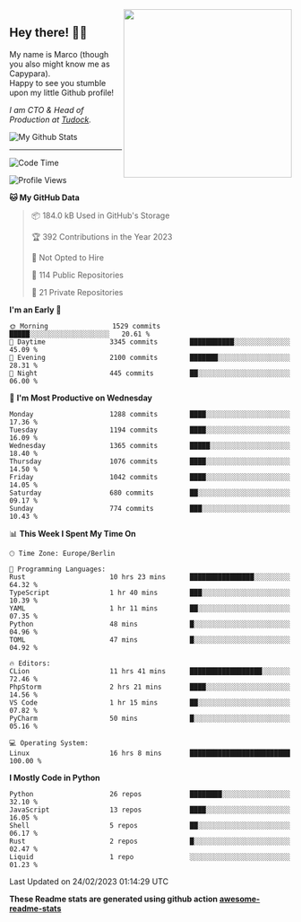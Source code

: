 <img src="https://capypara.de/para_logo.png?a=13" align="right" width="300">

## Hey there! 👋🙃
My name is Marco (though you also might know me as Capypara).  
Happy to see you stumble upon my little Github profile!

*I am CTO & Head of Production at <a href="http://tudock.de">Tudock</a>.*


![My Github Stats](https://github-readme-stats.vercel.app/api?username=theCapypara&show_icons=true&title_color=8ea106&text_color=ffffff&icon_color=8ea106&bg_color=2F343F&hide_border=1)

---
<!--START_SECTION:waka-->
![Code Time](http://img.shields.io/badge/Code%20Time-2%2C159%20hrs%2037%20mins-blue)

![Profile Views](http://img.shields.io/badge/Profile%20Views-3-blue)

**🐱 My GitHub Data** 

> 📦 184.0 kB Used in GitHub's Storage 
 > 
> 🏆 392 Contributions in the Year 2023
 > 
> 🚫 Not Opted to Hire
 > 
> 📜 114 Public Repositories 
 > 
> 🔑 21 Private Repositories 
 > 
**I'm an Early 🐤** 

```text
🌞 Morning                1529 commits        █████░░░░░░░░░░░░░░░░░░░░   20.61 % 
🌆 Daytime                3345 commits        ███████████░░░░░░░░░░░░░░   45.09 % 
🌃 Evening                2100 commits        ███████░░░░░░░░░░░░░░░░░░   28.31 % 
🌙 Night                  445 commits         ██░░░░░░░░░░░░░░░░░░░░░░░   06.00 % 
```
📅 **I'm Most Productive on Wednesday** 

```text
Monday                   1288 commits        ████░░░░░░░░░░░░░░░░░░░░░   17.36 % 
Tuesday                  1194 commits        ████░░░░░░░░░░░░░░░░░░░░░   16.09 % 
Wednesday                1365 commits        █████░░░░░░░░░░░░░░░░░░░░   18.40 % 
Thursday                 1076 commits        ████░░░░░░░░░░░░░░░░░░░░░   14.50 % 
Friday                   1042 commits        ████░░░░░░░░░░░░░░░░░░░░░   14.05 % 
Saturday                 680 commits         ██░░░░░░░░░░░░░░░░░░░░░░░   09.17 % 
Sunday                   774 commits         ███░░░░░░░░░░░░░░░░░░░░░░   10.43 % 
```


📊 **This Week I Spent My Time On** 

```text
🕑︎ Time Zone: Europe/Berlin

💬 Programming Languages: 
Rust                     10 hrs 23 mins      ████████████████░░░░░░░░░   64.32 % 
TypeScript               1 hr 40 mins        ███░░░░░░░░░░░░░░░░░░░░░░   10.39 % 
YAML                     1 hr 11 mins        ██░░░░░░░░░░░░░░░░░░░░░░░   07.35 % 
Python                   48 mins             █░░░░░░░░░░░░░░░░░░░░░░░░   04.96 % 
TOML                     47 mins             █░░░░░░░░░░░░░░░░░░░░░░░░   04.92 % 

🔥 Editors: 
CLion                    11 hrs 41 mins      ██████████████████░░░░░░░   72.46 % 
PhpStorm                 2 hrs 21 mins       ████░░░░░░░░░░░░░░░░░░░░░   14.56 % 
VS Code                  1 hr 15 mins        ██░░░░░░░░░░░░░░░░░░░░░░░   07.82 % 
PyCharm                  50 mins             █░░░░░░░░░░░░░░░░░░░░░░░░   05.16 % 

💻 Operating System: 
Linux                    16 hrs 8 mins       █████████████████████████   100.00 % 
```

**I Mostly Code in Python** 

```text
Python                   26 repos            ████████░░░░░░░░░░░░░░░░░   32.10 % 
JavaScript               13 repos            ████░░░░░░░░░░░░░░░░░░░░░   16.05 % 
Shell                    5 repos             ██░░░░░░░░░░░░░░░░░░░░░░░   06.17 % 
Rust                     2 repos             █░░░░░░░░░░░░░░░░░░░░░░░░   02.47 % 
Liquid                   1 repo              ░░░░░░░░░░░░░░░░░░░░░░░░░   01.23 % 
```




 Last Updated on 24/02/2023 01:14:29 UTC
<!--END_SECTION:waka-->

**These Readme stats are generated using github action [awesome-readme-stats](https://github.com/anmol098/waka-readme-stats)**
